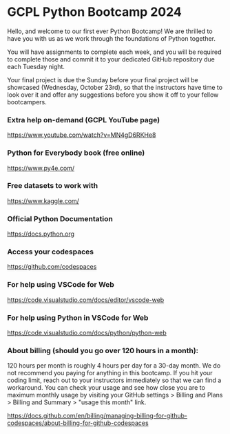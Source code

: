 # GCPL Python Bootcamp 2024

Hello, and welcome to our first ever Python Bootcamp! We are thrilled to have you with us as we work through the foundations of Python together.

You will have assignments to complete each week, and you will be required to complete those and commit it to your dedicated GitHub repository due each Tuesday night.

Your final project is due the Sunday before your final project will be showcased (Wednesday, October 23rd), so that the instructors have time to look over it and offer any suggestions before you show it off to your fellow bootcampers.

### Extra help on-demand (GCPL YouTube page)
https://www.youtube.com/watch?v=MN4gD6RKHe8

### Python for Everybody book (free online)
https://www.py4e.com/

### Free datasets to work with
https://www.kaggle.com/

### Official Python Documentation
https://docs.python.org

### Access your codespaces
https://github.com/codespaces

### For help using VSCode for Web
https://code.visualstudio.com/docs/editor/vscode-web

### For help using Python in VSCode for Web
https://code.visualstudio.com/docs/python/python-web

### About billing (should you go over 120 hours in a month):
120 hours per month is roughly 4 hours per day for a 30-day month. We do not recommend you paying for anything in this bootcamp. If you hit your coding limit, reach out to your instructors immediately so that we can find a workaround. You can check your usage and see how close you are to maximum monthly usage by visiting your GitHub settings > Billing and Plans > Billing and Summary > "usage this month" link.

https://docs.github.com/en/billing/managing-billing-for-github-codespaces/about-billing-for-github-codespaces

